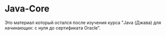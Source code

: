 # Java-Core
Это материал который остался после изучения курса "Java (Джава) для начинающих: с нуля до сертификата Oracle".
